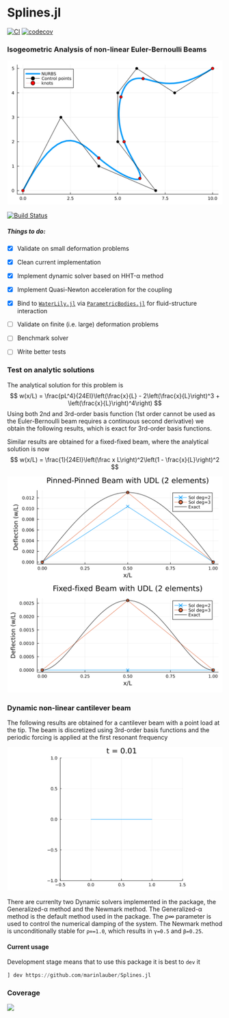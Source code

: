 # Splines.jl

[![CI](https://github.com/marinlauber/Splines.jl/workflows/CI/badge.svg?branch=master&event=push)](https://github.com/marinlauber/Splines.jl/actions)
[![codecov](https://codecov.io/gh/marinlauber/Splines.jl/graph/badge.svg?token=AAMQJ7LDWW)](https://codecov.io/gh/marinlauber/Splines.jl)

###  Isogeometric Analysis of non-linear Euler-Bernoulli Beams

![](./images/NURBS.svg)


[![Build Status](https://github.com/marinlauber/Splines.jl/actions/workflows/CI.yml/badge.svg?branch=main)](https://github.com/marinlauber/Splines.jl/actions/workflows/CI.yml?query=branch%3Amain)

##### Things to do:

- [x] Validate on small deformation problems
- [x] Clean current implementation
- [x] Implement dynamic solver based on HHT-α method
- [x] Implement Quasi-Newton acceleration for the coupling 
- [x] Bind to [`WaterLily.jl`](https://github.com/weymouth/WaterLily.jl) via [`ParametricBodies.jl`](https://github.com/weymouth/ParametricBodies.jl) for fluid-structure interaction
- [ ] Validate on finite (i.e. large) deformation problems
- [ ] Benchmark solver
- [ ] Write better tests


### Test on analytic solutions

The analytical solution for this problem is
$$
w(x/L) = \frac{pL^4}{24EI}\left(\frac{x}{L} - 2\left(\frac{x}{L}\right)^3 + \left(\frac{x}{L}\right)^4\right)
$$
Using both 2nd and 3rd-order basis function (1st order cannot be used as the Euler-Bernoulli beam requires a continuous second derivative) we obtain the following results, which is exact for 3rd-order basis functions.

Similar results are obtained for a fixed-fixed beam, where the analytical solution is now
$$
w(x/L) = \frac{1}{24EI}\left(\frac x L\right)^2\left(1 - \frac{x}{L}\right)^2
$$

![](./images/nurbs_simple_beam.svg)

### Dynamic non-linear cantilever beam

The following results are obtained for a cantilever beam with a point load at the tip. The beam is discretized using 3rd-order basis functions and the periodic forcing is applied at the first resonant frequency

![](./images/beam_vibration.gif)

There are currenlty two Dynamic solvers implemented in the package, the Generalized-α method and the Newmark method. The Generalized-α method is the default method used in the package. The ρ∞ parameter is used to control the numerical damping of the system. The Newmark method is unconditionally stable for `ρ∞=1.0`, which results in `γ=0.5` and `β=0.25`.

#### Current usage

Development stage means that to use this package it is best to `dev` it

```julia
] dev https://github.com/marinlauber/Splines.jl
```

### Coverage 

![](https://codecov.io/gh/marinlauber/Splines.jl/graphs/sunburst.svg?token=AAMQJ7LDWW)
